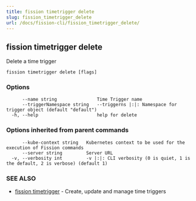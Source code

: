 ```yaml
---
title: fission timetrigger delete
slug: fission_timetrigger_delete
url: /docs/fission-cli/fission_timetrigger_delete/
---
```

## fission timetrigger delete

Delete a time trigger

```
fission timetrigger delete [flags]
```

### Options

```
      --name string               Time Trigger name
      --triggerNamespace string   --triggerns |:|: Namespace for trigger object (default "default")
  -h, --help                      help for delete
```

### Options inherited from parent commands

```
      --kube-context string   Kubernetes context to be used for the execution of Fission commands
      --server string         Server URL
  -v, --verbosity int         -v |:|: CLI verbosity (0 is quiet, 1 is the default, 2 is verbose) (default 1)
```

### SEE ALSO

* [fission timetrigger](/docs/fission-cli/fission_timetrigger/)	 - Create, update and manage time triggers

